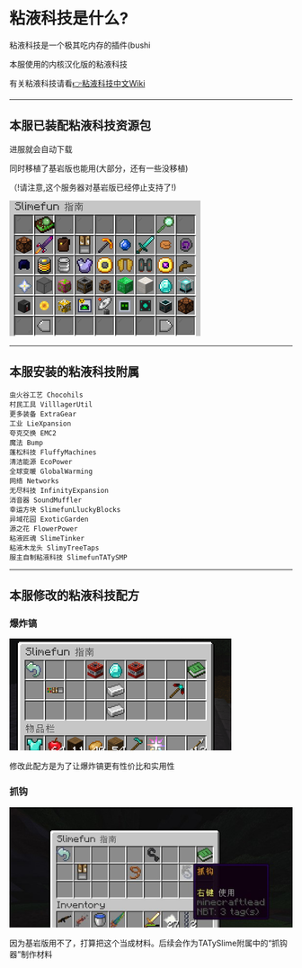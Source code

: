 # 粘液科技是什么?

粘液科技是一个极其吃内存的插件(bushi

本服使用的内核汉化版的粘液科技

有关粘液科技请看[👉粘液科技中文Wiki](https://slimefun-wiki.guizhanss.cn/)

---

## 本服已装配粘液科技资源包

进服就会自动下载

同时移植了基岩版也能用(大部分，还有一些没移植)

（!请注意,这个服务器对基岩版已经停止支持了!)

<img 
src="Play/Slimefun/img/SlimefunRes.png"></img>

---

## 本服安装的粘液科技附属

```
虫火谷工艺 Chocohils
村民工具 VilllagerUtil
更多装备 ExtraGear
工业 LieXpansion
夸克交换 EMC2
魔法 Bump
蓬松科技 FluffyMachines
清洁能源 EcoPower
全球变暖 GlobalWarming
网络 Networks
无尽科技 InfinityExpansion
消音器 SoundMuffler
幸运方块 SlimefunLluckyBlocks
异域花园 ExoticGarden
源之花 FlowerPower
粘液匠魂 SlimeTinker
粘液木龙头 SlimyTreeTaps
服主自制粘液科技 SlimefunTATySMP
```

---

## 本服修改的粘液科技配方

### 爆炸镐

<img src="Play/Slimefun/img/BaoZhaGao.png"></img>

修改此配方是为了让爆炸镐更有性价比和实用性

### 抓钩

<img src="Play/Slimefun/img/ZhuaGou.jpg"></img>

因为基岩版用不了，打算把这个当成材料。后续会作为TATySlime附属中的“抓钩器”制作材料
